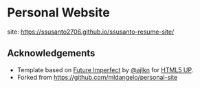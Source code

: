 # Personal Website

site: https://ssusanto2706.github.io/ssusanto-resume-site/

## Acknowledgements

* Template based on [Future Imperfect](https://html5up.net/future-imperfect) by [@ajlkn](https://github.com/ajlkn) for [HTML5 UP](html5up.net).
* Forked from https://github.com/mldangelo/personal-site
